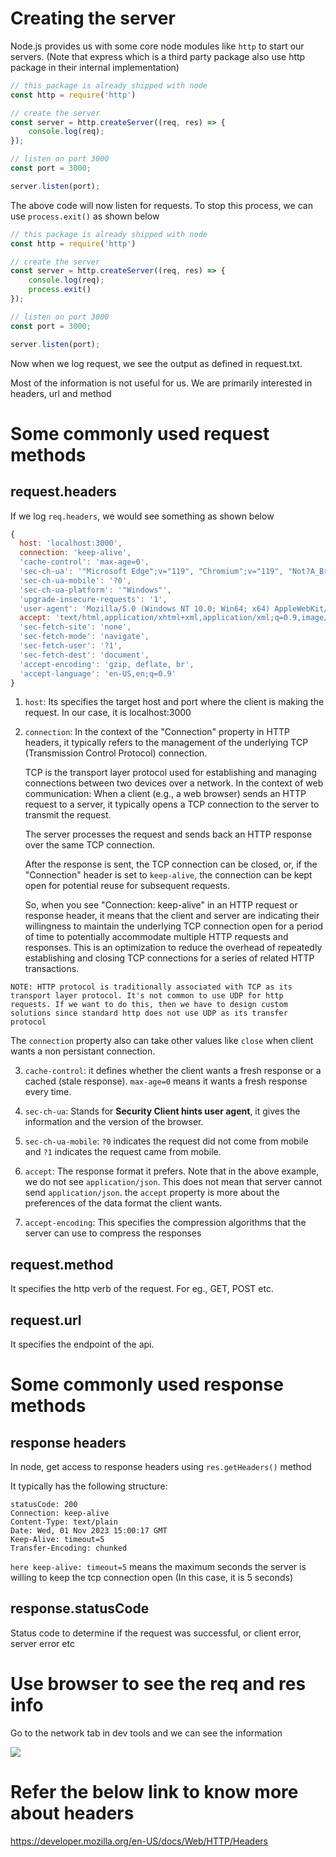 # Creating the server
Node.js provides us with some core node modules like ```http``` to start our servers. (Note that express which is a third party package also use http package in their internal implementation)

```js
// this package is already shipped with node
const http = require('http')

// create the server
const server = http.createServer((req, res) => {
    console.log(req);
});

// listen on port 3000
const port = 3000;

server.listen(port);

```
The above code will now listen for requests. To stop this process, we can use ```process.exit()``` as shown below

```js
// this package is already shipped with node
const http = require('http')

// create the server
const server = http.createServer((req, res) => {
    console.log(req);
    process.exit()
});

// listen on port 3000
const port = 3000;

server.listen(port);
```

Now when we log request, we see the output as defined in request.txt.

Most of the information is not useful for us. We are primarily interested in headers, url and method

# Some commonly used request methods
## request.headers
If we log ```req.headers```, we would see something as shown below
```js
{
  host: 'localhost:3000',
  connection: 'keep-alive',
  'cache-control': 'max-age=0',
  'sec-ch-ua': '"Microsoft Edge";v="119", "Chromium";v="119", "Not?A_Brand";v="24"',
  'sec-ch-ua-mobile': '?0',
  'sec-ch-ua-platform': '"Windows"',
  'upgrade-insecure-requests': '1',
  'user-agent': 'Mozilla/5.0 (Windows NT 10.0; Win64; x64) AppleWebKit/537.36 (KHTML, like Gecko) Chrome/119.0.0.0 Safari/537.36 Edg/119.0.0.0',
  accept: 'text/html,application/xhtml+xml,application/xml;q=0.9,image/webp,image/apng,*/*;q=0.8,application/signed-exchange;v=b3;q=0.7',
  'sec-fetch-site': 'none',
  'sec-fetch-mode': 'navigate',
  'sec-fetch-user': '?1',
  'sec-fetch-dest': 'document',
  'accept-encoding': 'gzip, deflate, br',
  'accept-language': 'en-US,en;q=0.9'
}

```
1) ```host```: Its specifies the target host and port where the client is making the request. In our case, it is localhost:3000

2) ```connection```: In the context of the "Connection" property in HTTP headers, it typically refers to the management of the underlying TCP (Transmission Control Protocol) connection. 

    TCP is the transport layer protocol used for establishing and managing connections between two devices over a network. In the context of web communication: When a client (e.g., a web browser) sends an HTTP request to a server, it typically opens a TCP connection to the server to transmit the request.

    The server processes the request and sends back an HTTP response over the same TCP connection.

    After the response is sent, the TCP connection can be closed, or, if the "Connection" header is set to ```keep-alive```, the connection can be kept open for potential reuse for subsequent requests.

    So, when you see "Connection: keep-alive" in an HTTP request or response header, it means that the client and server are indicating their willingness to maintain the underlying TCP connection open for a period of time to potentially accommodate multiple HTTP requests and responses. This is an optimization to reduce the overhead of repeatedly establishing and closing TCP connections for a series of related HTTP transactions.

```
NOTE: HTTP protocol is traditionally associated with TCP as its transport layer protocol. It's not common to use UDP for http requests. If we want to do this, then we have to design custom solutions since standard http does not use UDP as its transfer protocol
```

The ```connection``` property also can take other values like ```close``` when client wants a non persistant connection.

3. ```cache-control```: it defines whether the client wants a fresh response or a cached (stale response). ```max-age=0``` means it wants a fresh response every time.

4. ```sec-ch-ua```: Stands for **Security Client hints user agent**, it gives the information and the version of the browser. 

5. ```sec-ch-ua-mobile```: ```?0``` indicates the request did not come from mobile and ```?1``` indicates the request came from mobile.

6. ```accept```: The response format it prefers. Note that in the above example, we do not see ```application/json```. This does not mean that server cannot send ```application/json```. the ```accept``` property is more about the preferences of the data format the client wants.

7. ```accept-encoding```: This specifies the compression algorithms that the server can use to compress the responses


## request.method
It specifies the http verb of the request. For eg., GET, POST etc.

## request.url
It specifies the endpoint of the api.

# Some commonly used response methods

## response headers
In node, get access to response headers using ```res.getHeaders()``` method

It typically has the following structure:
```
statusCode: 200
Connection: keep-alive
Content-Type: text/plain
Date: Wed, 01 Nov 2023 15:00:17 GMT
Keep-Alive: timeout=5
Transfer-Encoding: chunked
```

```here keep-alive: timeout=5``` means the maximum seconds the server is willing to keep the tcp connection open (In this case, it is 5 seconds)

## response.statusCode
Status code to determine if the request was successful, or client error, server error etc


# Use browser to see the req and res info
Go to the network tab in dev tools and we can see the information

![](./images/basics.png)

# Refer the below link to know more about headers
https://developer.mozilla.org/en-US/docs/Web/HTTP/Headers
